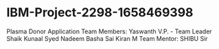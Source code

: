 # IBM-Project-2298-1658469398
Plasma Donor Application
Team Members: Yaswanth V.P. - Team Leader Shaik Kunaal Syed Nadeem Basha Sai Kiran M Team Mentor: SHIBU Sir
